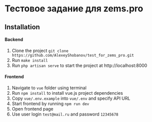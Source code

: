 # Тестовое задание для zems.pro

## Installation

#### Backend
1. Clone the project `git clone https://github.com/AlexeyShobanov/test_for_zems_pro.git`
2. Run `make install`
3. Run `php artisan serve` to start the project at http://localhost:8000

#### Frontend
1. Navigate to `vue` folder using terminal
2. Run `npm install` to install vue.js project dependencies
3. Copy `vue/.env.example` into `vue/.env` and specify API URL
4. Start frontend by running `npm run dev`
5. Open frontend page
6. Use user login `test@mail.ru` and password `12345678`
